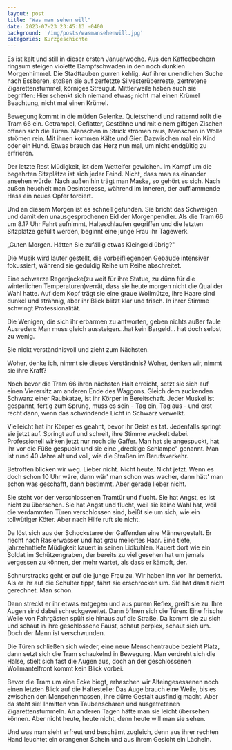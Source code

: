 ```yaml
---
layout: post
title: "Was man sehen will"
date: 2023-07-23 23:45:13 -0400
background: '/img/posts/wasmansehenwill.jpg'
categories: Kurzgeschichte
---
```



Es ist kalt und still in dieser ersten Januarwoche. Aus den Kaffeebechern ringsum steigen violette Dampfschwaden in den noch dunklen Morgenhimmel. Die Stadttauben gurren kehlig. Auf ihrer unendlichen Suche nach Essbaren, stoßen sie auf zerfetzte Silvesterüberreste, zertretene Zigarettenstummel, körniges Streugut. Mittlerweile haben auch sie begriffen: Hier schenkt sich niemand etwas; nicht mal einen Krümel Beachtung, nicht mal einen Krümel.

Bewegung kommt in die müden Gelenke. Quietschend und ratternd rollt die Tram 66 ein. Getrampel, Geflatter, Gestöhne und mit einem giftigen Zischen öffnen sich die Türen. Menschen in Strick strömen raus, Menschen in Wolle strömen rein. Mit ihnen kommen Kälte und Gier. Dazwischen mal ein Kind oder ein Hund. Etwas brauch das Herz nun mal, um nicht endgültig zu erfrieren.

Der letzte Rest Müdigkeit, ist dem Wetteifer gewichen. Im Kampf um die begehrten Sitzplätze ist sich jeder Feind. Nicht, dass man es einander ansehen würde: Nach außen hin trägt man Maske, so gehört es sich. Nach außen heuchelt man Desinteresse, während im Inneren, der aufflammende Hass ein neues Opfer forciert.

Und an diesem Morgen ist es schnell gefunden. Sie bricht das Schweigen und damit den unausgesprochenen Eid der Morgenpendler. Als die Tram 66 um 8.17 Uhr Fahrt aufnimmt, Halteschlaufen gegriffen und die letzten Sitzplätze gefüllt werden, beginnt eine junge Frau ihr Tagewerk.

„Guten Morgen. Hätten Sie zufällig etwas Kleingeld übrig?"

Die Musik wird lauter gestellt, die vorbeifliegenden Gebäude intensiver fokussiert, während sie geduldig Reihe um Reihe abschreitet.

Eine schwarze Regenjacke(zu weit für ihre Statue, zu dünn für die winterlichen Temperaturen)verrät, dass sie heute morgen nicht die Qual der Wahl hatte. Auf dem Kopf trägt sie eine graue Wollmütze, ihre Haare sind dunkel und strähnig, aber ihr Blick blitzt klar und frisch. In ihrer Stimme schwingt Professionalität.

Die Wenigen, die sich ihr erbarmen zu antworten, geben nichts außer faule Ausreden: Man muss gleich aussteigen…hat kein Bargeld… hat doch selbst zu wenig.

Sie nickt verständnisvoll und zieht zum Nächsten.

Woher, denke ich, nimmt sie dieses Verständnis? Woher, denken wir, nimmt sie ihre Kraft?

Noch bevor die Tram 66 ihren nächsten Halt erreicht, setzt sie sich auf einen Vierersitz am anderen Ende des Waggons. Gleich dem zuckenden Schwanz einer Raubkatze, ist ihr Körper in Bereitschaft. Jeder Muskel ist gespannt, fertig zum Sprung, muss es sein - Tag ein, Tag aus - und erst recht dann, wenn das schwindende Licht in Schwarz verwelkt.

Vielleicht hat ihr Körper es geahnt, bevor ihr Geist es tat. Jedenfalls springt sie jetzt auf. Springt auf und schreit, ihre Stimme wackelt dabei. Professionell wirken jetzt nur noch die Gaffer. Man hat sie angespuckt, hat ihr vor die Füße gespuckt und sie eine „dreckige Schlampe" genannt. Man ist rund 40 Jahre alt und voll, wie die Straßen im Berufsverkehr.

Betroffen blicken wir weg. Lieber nicht. Nicht heute. Nicht jetzt. Wenn es doch schon 10 Uhr wäre, dann wär' man schon was wacher, dann hätt' man schon was geschafft, dann bestimmt. Aber gerade lieber nicht.

Sie steht vor der verschlossenen Tramtür und flucht. Sie hat Angst, es ist nicht zu übersehen. Sie hat Angst und flucht, weil sie keine Wahl hat, weil die verdammten Türen verschlossen sind, beißt sie um sich, wie ein tollwütiger Köter. Aber nach Hilfe ruft sie nicht.

Da löst sich aus der Schockstarre der Gaffenden eine Männergestalt. Er riecht nach Rasierwasser und hat grau meliertes Haar. Eine tiefe, jahrzehnttiefe Müdigkeit kauert in seinen Lidkuhlen. Kauert dort wie ein Soldat im Schützengraben, der bereits zu viel gesehen hat um jemals vergessen zu können, der mehr wartet, als dass er kämpft, der.

Schnurstracks geht er auf die junge Frau zu. Wir haben ihn vor ihr bemerkt. Als er ihr auf die Schulter tippt, fährt sie erschrocken um. Sie hat damit nicht gerechnet. Man schon.

Dann streckt er ihr etwas entgegen und aus purem Reflex, greift sie zu. Ihre Augen sind dabei schreckgeweitet. Dann öffnen sich die Türen: Eine frische Welle von Fahrgästen spült sie hinaus auf die Straße. Da kommt sie zu sich und schaut in ihre geschlossene Faust, schaut perplex, schaut sich um. Doch der Mann ist verschwunden.

Die Türen schließen sich wieder, eine neue Menschentraube bezieht Platz, dann setzt sich die Tram schaukelnd in Bewegung. Man verdreht sich die Hälse, stielt sich fast die Augen aus, doch an der geschlossenen Wollmantelfront kommt kein Blick vorbei.

Bevor die Tram um eine Ecke biegt, erhaschen wir Alteingesessenen noch einen letzten Blick auf die Haltestelle: Das Auge brauch eine Weile, bis es zwischen den Menschenmassen, ihre dürre Gestalt ausfindig macht. Aber da steht sie! Inmitten von Taubenscharen und ausgetretenen Zigarettenstummeln. An anderen Tagen hätte man sie leicht übersehen können. Aber nicht heute, heute nicht, denn heute will man sie sehen.

Und was man sieht erfreut und beschämt zugleich, denn aus ihrer rechten Hand leuchtet ein orangener Schein und aus ihrem Gesicht ein Lächeln.